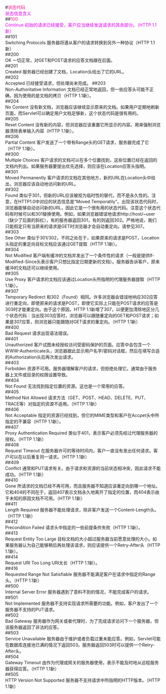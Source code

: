 #<font color=deeppink>状态代码</font> <br> <font color=deepgreen>状态信息含义</font><br>
##<font color=deeppink>100</font> <br><font color=deepgreen> Continue  初始的请求已经接受，客户应当继续发送请求的其余部分。（HTTP 1.1新）</font><br>
##101 <br> Switching Protocols  服务器将遵从客户的请求转换到另外一种协议（HTTP 1.1新）<br>
##200 <br>  OK  一切正常，对GET和POST请求的应答文档跟在后面。<br>
##201 <br> Created  服务器已经创建了文档，Location头给出了它的URL。<br>
##202 <br> Accepted  已经接受请求，但处理尚未完成。
##203 <br> Non-Authoritative Information  文档已经正常地返回，但一些应答头可能不正确，因为使用的是文档的拷贝（HTTP 1.1新）。<br>
##204 <br> No Content  没有新文档，浏览器应该继续显示原来的文档。如果用户定期地刷新页面，而Servlet可以确定用户文档足够新，这个状态代码是很有用的。<br>
##205 <br> Reset Content  没有新的内容，但浏览器应该重置它所显示的内容。用来强制浏览器清除表单输入内容（HTTP 1.1新）。<br>
##206 <br> Partial Content  客户发送了一个带有Range头的GET请求，服务器完成了它（HTTP 1.1新）。<br>
##300 <br> Multiple Choices  客户请求的文档可以在多个位置找到，这些位置已经在返回的文档内列出。如果服务器要提出优先选择，则应该在Location应答头指明。<br>
##301<br>  Moved Permanently  客户请求的文档在其他地方，新的URL在Location头中给出，浏览器应该自动地访问新的URL。<br>
##302 <br> Found  类似于301，但新的URL应该被视为临时性的替代，而不是永久性的。注意，在HTTP1.0中对应的状态信息是“Moved Temporatily”。出现该状态代码时，浏览器能够自动访问新的URL，因此它是一个很有用的状态代码。注意这个状态代码有时候可以和301替换使用。例如，如果浏览器错误地请求http://host/~user（缺少了后面的斜杠），有的服务器返回301，有的则返回302。严格地说，我们只能假定只有当原来的请求是GET时浏览器才会自动重定向。请参见307。<br>
##303 <br> See Other  类似于301/302，不同之处在于，如果原来的请求是POST，Location头指定的重定向目标文档应该通过GET提取（HTTP 1.1新）。<br>
##304 <br> Not Modified  客户端有缓冲的文档并发出了一个条件性的请求（一般是提供If-Modified-Since头表示客户只想比指定日期更新的文档）。服务器告诉客户，原来缓冲的文档还可以继续使用。<br>
##305 <br> Use Proxy  客户请求的文档应该通过Location头所指明的代理服务器提取（HTTP 1.1新）。<br>
##307 <br> Temporary Redirect  和302（Found）相同。许多浏览器会错误地响应302应答进行重定向，即使原来的请求是POST，即使它实际上只能在POST请求的应答是 303时才能重定向。由于这个原因，HTTP 1.1新增了307，以便更加清除地区分几个状态代码：当出现303应答时，浏览器可以跟随重定向的GET和POST请求；如果是307应答，则浏览器只能跟随对GET请求的重定向。（HTTP 1.1新）<br>
##400 <br> Bad Request  请求出现语法错误。<br>
##401 <br> Unauthorized  客户试图未经授权访问受密码保护的页面。应答中会包含一个WWW-Authenticate头，浏览器据此显示用户名字/密码对话框，然后在填写合适的Authorization头后再次发出请求。<br>
##403 <br> Forbidden  资源不可用。服务器理解客户的请求，但拒绝处理它。通常由于服务器上文件或目录的权限设置导致。<br>
##404 <br> Not Found  无法找到指定位置的资源。这也是一个常用的应答。<br>
##405 <br> Method Not Allowed  请求方法（GET、POST、HEAD、DELETE、PUT、TRACE等）对指定的资源不适用。（HTTP 1.1新）<br>
##406 <br> Not Acceptable  指定的资源已经找到，但它的MIME类型和客户在Accpet头中所指定的不兼容（HTTP 1.1新）。<br>
##407 <br> Proxy Authentication Required  类似于401，表示客户必须先经过代理服务器的授权。（HTTP 1.1新）<br>
##408 <br> Request Timeout  在服务器许可的等待时间内，客户一直没有发出任何请求。客户可以在以后重复同一请求。（HTTP 1.1新）<br>
##409 <br> Conflict  通常和PUT请求有关。由于请求和资源的当前状态相冲突，因此请求不能成功。（HTTP 1.1新）<br>
##410 <br> Gone  所请求的文档已经不再可用，而且服务器不知道应该重定向到哪一个地址。它和404的不同在于，返回407表示文档永久地离开了指定的位置，而404表示由于未知的原因文档不可用。（HTTP 1.1新）<br>
##411 <br> Length Required  服务器不能处理请求，除非客户发送一个Content-Length头。（HTTP 1.1新）<br>
##412 <br> Precondition Failed  请求头中指定的一些前提条件失败（HTTP 1.1新）。<br>
##413 <br> Request Entity Too Large  目标文档的大小超过服务器当前愿意处理的大小。如果服务器认为自己能够稍后再处理该请求，则应该提供一个Retry-After头（HTTP 1.1新）。<br>
##414 <br> Request URI Too Long  URI太长（HTTP 1.1新）。<br>
##416 <br> Requested Range Not Satisfiable  服务器不能满足客户在请求中指定的Range头。（HTTP 1.1新）<br>
##500 <br> Internal Server Error  服务器遇到了意料不到的情况，不能完成客户的请求。<br>
##501 <br> Not Implemented  服务器不支持实现请求所需要的功能。例如，客户发出了一个服务器不支持的PUT请求。<br>
##502 <br> Bad Gateway  服务器作为网关或者代理时，为了完成请求访问下一个服务器，但该服务器返回了非法的应答。<br>
##503 <br> Service Unavailable  服务器由于维护或者负载过重未能应答。例如，Servlet可能在数据库连接池已满的情况下返回503。服务器返回503时可以提供一个Retry-After头。<br>
##504 <br> Gateway Timeout  由作为代理或网关的服务器使用，表示不能及时地从远程服务器获得应答。（HTTP 1.1新）<br>
##505 <br> HTTP Version Not Supported  服务器不支持请求中所指明的HTTP版本。（HTTP 1.1新）<br>